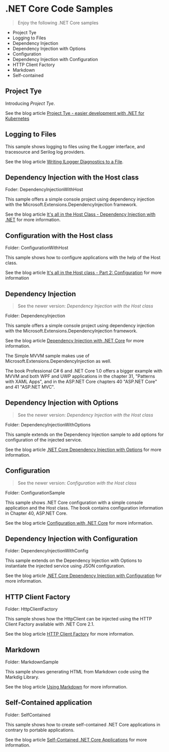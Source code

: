 # .NET Core Code Samples

> Enjoy the following .NET Core samples

* Project Tye
* Logging to Files
* Dependency Injection
* Dependency Injection with Options
* Configuration
* Dependency Injection with Configuration
* HTTP Client Factory
* Markdown
* Self-contained

## Project Tye

Introducing *Project Tye*.

See the blog article [Project Tye - easier development with .NET for Kubernetes](https://csharp.christiannagel.com/2020/05/11/tye/)

## Logging to Files

This sample shows logging to files using the ILogger interface, and tracesource and Serilog log providers.

See the blog article [Writing ILogger Diagnostics to a File](https://csharp.christiannagel.com/2018/11/13/iloggertofile/).

## Dependency Injection with the Host class

Foder: DependencyInjectionWithHost

This sample offers a simple console project using dependency injection with the Microsoft.Extensions.DependencyInjection framework.

See the blog article [It's all in the Host Class - Dependency Injection with .NET](https://csharp.christiannagel.com/2020/05/15/dependencyinjection-2/) for more information.

## Configuration with the Host class

Folder: ConfigurationWithHost

This sample shows how to configure applications with the help of the Host class.

See the blog article [It's all in the Host class - Part 2: Configuration](https://csharp.christiannagel.com/) for more information

## Dependency Injection

> See the newer version: *Dependency Injection with the Host class*

Folder: DependencyInjection

This sample offers a simple console project using dependency injection with the Microsoft.Extensions.DependencyInjection framework.

See the blog article [Dependency Injection with .NET Core](https://csharp.christiannagel.com/2016/06/04/dependencyinjection/ "Dependency Inection") for more information.

The Simple MVVM sample makes use of Microsoft.Extensions.DependencyInjection as well.

The book Professional C# 6 and .NET Core 1.0 offers a bigger example with MVVM and both WPF and UWP applications in the chapter 31, "Patterns with XAML Apps", and in the ASP.NET Core chapters 40 "ASP.NET Core" and 41 "ASP.NET MVC". 

## Dependency Injection with Options

> See the newer version: *Dependency Injection with the Host class*

Folder: DependencyInjectionWithOptions

This sample extends on the Dependency Injection sample to add options for configuration of the injected service.

See the blog article [.NET Core Dependency Injection with Options](https://csharp.christiannagel.com/2016/07/27/diwithoptions/ "DI with Options") for more information.

## Configuration

> See the newer version: *Configuration with the Host class*

Folder: ConfigurationSample

This sample shows .NET Core configuration with a simple console application and the Host class. The book contains configuration information in Chapter 40, ASP.NET Core.

See the blog article [Configuration with .NET Core](https://csharp.christiannagel.com/2016/08/02/netcoreconfiguration/ "Configuration") for more information.

## Dependency Injection with Configuration

Folder: DependencyInjectionWithConfig

This sample extends on the Dependency Injection with Options to instantiate the injected service using JSON configuration.

See the blog article [.NET Core Dependency Injection with Configuration](https://csharp.christiannagel.com/2016/08/16/diwithconfiguration/ "DI with Configuration") for more information.

## HTTP Client Factory

Folder: HttpClientFactory

This sample shows how the HttpClient can be injected using the HTTP Client Factory available with .NET Core 2.1.

See the blog article [HTTP Client Factory](https://csharp.christiannagel.com/2018/06/05/httpclient/ "HTTP Client Factory") for more information.

## Markdown

Folder: MarkdownSample

This sample shows generating HTML from Markdown code using the Markdig Library.

See the blog article [Using Markdown](https://csharp.christiannagel.com/2016/07/03/markdown/ "Using Markdown") for more information.

## Self-Contained application

Folder: SelfContained

This sample shows how to create self-contained .NET Core applications in contrary to portable applications.

See the blog article [Self-Contained .NET Core Applications](https://csharp.christiannagel.com/2016/08/11/selfcontained/ ".NET Core Self-contained") for more information.
